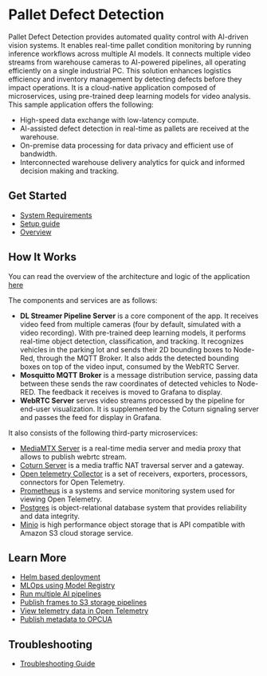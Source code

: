 # Pallet Defect Detection

Pallet Defect Detection provides automated quality control with AI-driven vision systems. It enables real-time pallet condition monitoring by running inference workflows across multiple AI models. It connects multiple video streams from warehouse cameras to AI-powered pipelines, all operating efficiently on a single industrial PC. This solution enhances logistics efficiency and inventory management by detecting defects before they impact operations.
It is a cloud-native application composed of microservices, using pre-trained deep learning
models for video analysis. This sample application offers the following:

- High-speed data exchange with low-latency compute.
- AI-assisted defect detection in real-time as pallets are received at the warehouse.
- On-premise data processing for data privacy and efficient use of bandwidth.
- Interconnected warehouse delivery analytics for quick and informed decision making and tracking.

## Get Started

- [System Requirements](../../docs/pallet-defect-detection/system-requirements.md)
- [Setup guide](../../docs/pallet-defect-detection/get-started.md)
- [Overview](../../docs/pallet-defect-detection/Overview.md)


## How It Works

You can read the overview of the architecture and logic of the application [here](../../docs/pallet-defect-detection/overview-architecture.md)

The components and services are as follows:

- **DL Streamer Pipeline Server** is a core component of the app. It receives video feed from
multiple cameras (four by default, simulated with a video recording). With pre-trained deep
learning models, it performs real-time object detection, classification, and tracking.
It recognizes vehicles in the parking lot and sends their 2D bounding boxes to Node-Red,
through the MQTT Broker. It also adds the detected bounding boxes on top of the video input,
consumed by the WebRTC Server.
- **Mosquitto MQTT Broker** is a message distribution service, passing data between these sends the raw coordinates of detected vehicles to Node-RED. The
feedback it receives is moved to Grafana to display.
- **WebRTC Server** serves video streams processed by the pipeline for
end-user visualization. It is supplemented by the Coturn signaling server and passes the feed
for display in Grafana.

It also consists of the following third-party microservices:

- [MediaMTX Server](https://hub.docker.com/r/bluenviron/mediamtx) is a real-time media server and media proxy that allows to publish webrtc stream.
- [Coturn Server](https://hub.docker.com/r/coturn/coturn) is a media traffic NAT traversal server and a gateway.
- [Open telemetry Collector](https://hub.docker.com/r/otel/opentelemetry-collector-contrib) is a set of receivers, exporters, processors, connectors for Open Telemetry.
- [Prometheus](https://hub.docker.com/r/prom/prometheus) is a systems and service monitoring system used for viewing Open Telemetry.
- [Postgres](https://hub.docker.com/_/postgres) is object-relational database system that provides reliability and data integrity.
- [Minio](https://hub.docker.com/r/minio/minio) is high performance object storage that is API compatible with Amazon S3 cloud storage service.

## Learn More

- [Helm based deployment](how-to-deploy-using-helm-charts.md)
- [MLOps using Model Registry](how-to-enable-mlops.md)
- [Run multiple AI pipelines](how-to-run-multiple-ai-pipelines.md)
- [Publish frames to S3 storage pipelines](how-to-run-store-frames-in-s3.md)
- [View telemetry data in Open Telemetry](how-to-view-telemetry-data.md)
- [Publish metadata to OPCUA](how-to-use-opcua-publisher.md)

## Troubleshooting

- [Troubleshooting Guide](../../docs/pallet-defect-detection/troubleshooting-guide.md)
